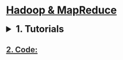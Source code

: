 <h1 style='text-decoration:underline'>Hadoop & MapReduce</h1>


<div style='width:1000px;margin:auto'>
<details><summary style='font-size:25px;font-weight:bold'>1. Tutorials</summary><p>
<ul>
<li><p><a href="file:///media/mosaab/Volume/Personal/Development/Courses%20Docs/Data%20Science/00_Code/markdown/8_Hadoop%20&%20MapReduce/0_html/1_Lesson%201%20Big%20Data.html">Big Data</a> </p></li>
    <li><p><a href="file:///media/mosaab/Volume/Personal/Development/Courses%20Docs/Data%20Science/00_Code/To-Do.html">To-Do List</a> </p></li>
</ul>

</p></details>

<h2 id=""><a href="file:///media/mosaab/Volume/Personal/Development/Courses%20Docs/Data%20Science/00_Code/1_starter.html"><span style='color:#333333'>2. Code:</span></a></h2>
</div>































